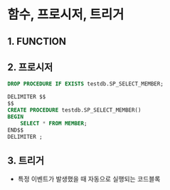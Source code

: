 # 함수, 프로시저, 트리거

## 1. FUNCTION

## 2. 프로시저

```sql
DROP PROCEDURE IF EXISTS testdb.SP_SELECT_MEMBER;

DELIMITER $$
$$
CREATE PROCEDURE testdb.SP_SELECT_MEMBER()
BEGIN
	SELECT * FROM MEMBER;
END$$
DELIMITER ;
```

## 3. 트리거

- 특정 이벤트가 발생했을 때 자동으로 실행되는 코드블록